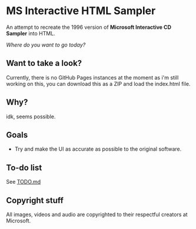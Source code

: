 # MS Interactive HTML Sampler
An attempt to recreate the 1996 version of **Microsoft Interactive CD Sampler** into HTML.

*Where do you want to go today?*

## Want to take a look?
Currently, there is no GitHub Pages instances at the moment as i'm still working on this, you can download this as a ZIP and load the index.html file.

## Why?
idk, seems possible.

## Goals
- Try and make the UI as accurate as possible to the original software.

## To-do list
See [TODO.md](TODO.md)

## Copyright stuff
All images, videos and audio are copyrighted to their respectful creators at Microsoft.
